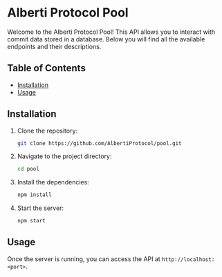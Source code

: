 # Alberti Protocol Pool

Welcome to the Alberti Protocol Pool! This API allows you to interact with commit data stored in a database. Below you will find all the available endpoints and their descriptions.

## Table of Contents
- [Installation](#installation)
- [Usage](#usage)

## Installation

1. Clone the repository:
    ```sh
    git clone https://github.com/AlbertiProtocol/pool.git
    ```
2. Navigate to the project directory:
    ```sh
    cd pool
    ```
3. Install the dependencies:
    ```sh
    npm install
    ```
4. Start the server:
    ```sh
    npm start
    ```

## Usage

Once the server is running, you can access the API at `http://localhost:<port>`.

